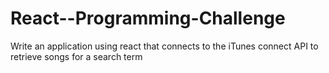 # React--Programming-Challenge
Write an application using react that connects to the iTunes connect API to retrieve songs for a search term
